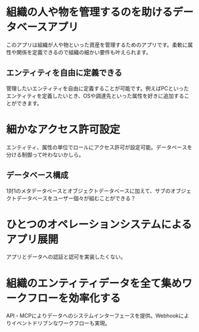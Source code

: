 # 組織の人や物を管理するのを助けるデータベースアプリ
このアプリは組織が人や物といった資産を管理するためのアプリです。柔軟に属性や関係を定義できるので組織の細かい要件も叶えられます。

## エンティティを自由に定義できる
管理したいエンティティを自由に定義することが可能です。例えばPCといったエンティティを定義したいとき、OSや調達先といった属性を好きに追加することができます。

# 細かなアクセス許可設定
エンティティ、属性の単位でロールにアクセス許可が設定可能。データベースを分ける制御って叶わないかしら。

## データベース構成
1対1のメタデータベースとオブジェクトデータベースに加えて、サブのオブジェクトデータベースをユーザー個々が組むことができる？

# ひとつのオペレーションシステムによるアプリ展開
アプリとデータへの認証と認可を実装したくない。

# 組織のエンティティデータを全て集めワークフローを効率化する
API・MCPによりデータへのシステムインターフェースを提供。Webhookによりイベントドリブンなワークフローも実現。